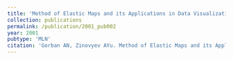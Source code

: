 ```yaml
---
title: 'Method of Elastic Maps and its Applications in Data Visualization and Data Modeling'
collection: publications
permalink: /publication/2001_pub002
year: 2001
pubtype: 'MLN'
citation: 'Gorban AN, Zinovyev AYu. Method of Elastic Maps and its Applications in Data Visualization and Data Modeling. <i>International Journal of Computing Anticipatory Systems, CHAOS</i>. 2001. V. 12.  PP. 353-369.<br>'
---
```

